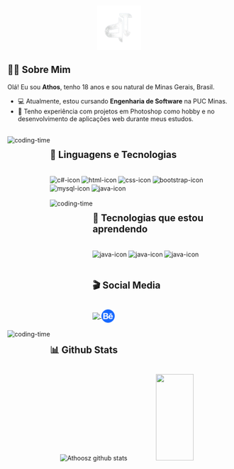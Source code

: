 <p align="center">
  <img src="img/logo.png" width="100" height="100" />
</p>

## 👨‍💻 Sobre Mim

Olá! Eu sou **Athos**, tenho 18 anos e sou natural de Minas Gerais, Brasil.  
- 💻 Atualmente, estou cursando **Engenharia de Software** na PUC Minas.
- 🎨 Tenho experiência com projetos em Photoshop como hobby e no desenvolvimento de aplicações web durante meus estudos.  

 <div  align="left"> 
  <div style="display: inline_block"><br>
    <img align="left" height="250" alt="coding-time" src="code.gif">
    <h2 align="left">💎 Linguagens e Tecnologias</h2>
    <br>
    <img align="center" height="30" width="40" alt="c#-icon" src="https://skillicons.dev/icons?i=cs">
    <img align="center" height="30" width="40" alt="html-icon" src="https://skillicons.dev/icons?i=html">
    <img align="center" height="30" width="40" alt="css-icon" src="https://skillicons.dev/icons?i=css">
    <img align="center" height="30" width="40" alt="bootstrap-icon" src="https://skillicons.dev/icons?i=bootstrap">
    <img align="center" height="30" width="40" alt="mysql-icon" src="https://skillicons.dev/icons?i=mysql">
    <img align="center" height="30" width="40" alt="java-icon" src="https://skillicons.dev/icons?i=java">
   </div>
   
 <div  align="left"> 
  <div style="display: inline_block"><br>
    <img align="left" height="250" alt="coding-time" src="code.gif">
    <h2 align="left">🎲 Tecnologias que estou aprendendo</h2>
      <br>
    <img align="center" height="30" width="40" alt="java-icon" src="https://skillicons.dev/icons?i=c">
    <img align="center" height="30" width="40" alt="java-icon" src="https://skillicons.dev/icons?i=js">
    <img align="center" height="30" width="40" alt="java-icon" src="https://skillicons.dev/icons?i=spring">
    
   </div>

 <div style="display: inline_block"><br>
 <h2 align="left">🎬 Social Media</h2>
     <br>
    <a href = "https://www.linkedin.com/in/athosmrfonseca/">
      <img align="center" width="30" src="https://skillicons.dev/icons?i=linkedin">
    </a>
    <a href = "https://www.behance.net/Athooss">
      <img align="center" width="30" src="img/behance-1.svg">
    </a>
</div>

 <div  align="left"> 
  <div style="display: inline_block"><br>
    <img align="left" height="250" alt="coding-time" src="code.gif">
    <h2 align="left">📊 Github Stats </h2>
      <br>
    <div align="center">  
  <img width="49%" height="195px" src="https://github-readme-stats.vercel.app/api?username=Athoosz&show_icons=true&count_private=true&hide_border=true&title_color=025CED&icon_color=025CED&text_color=ffff&bg_color=0d1117" alt="Athoosz github stats" /> 
  <img width="41%" height="195px" src="https://github-readme-stats.vercel.app/api/top-langs/?username=Athoosz&layout=compact&hide_border=true&title_color=025CED&text_color=ffff&bg_color=0d1117" />
   </div>
   </div>

<br>






